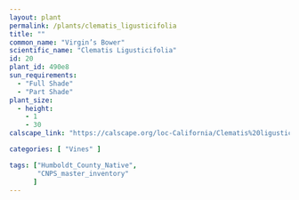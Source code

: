 ```yaml
---
layout: plant                                                              
permalink: /plants/clematis_ligusticifolia
title: ""
common_name: "Virgin’s Bower"
scientific_name: "Clematis Ligusticifolia"
id: 20
plant_id: 490e8
sun_requirements:
  - "Full Shade"
  - "Part Shade"
plant_size:
  - height: 
    - 1
    - 30
calscape_link: "https://calscape.org/loc-California/Clematis%20ligusticifolia(%20)"

categories: [ "Vines" ]

tags: ["Humboldt_County_Native",
       "CNPS_master_inventory"
      ]
---
```


